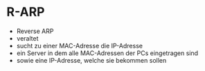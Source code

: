 # R-ARP
- Reverse ARP
- veraltet
- sucht zu einer MAC-Adresse die IP-Adresse
- ein Server in dem alle MAC-Adressen der PCs eingetragen sind
- sowie eine IP-Adresse, welche sie bekommen sollen